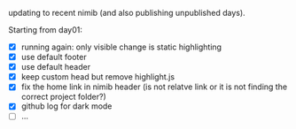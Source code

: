 updating to recent nimib (and also publishing unpublished days).

Starting from day01:

- [X] running again: only visible change is static highlighting
- [X] use default footer
- [X] use default header
- [X] keep custom head but remove highlight.js
- [X] fix the home link in nimib header (is not relatve link or it is not finding the correct project folder?)
- [X] github log for dark mode
- [ ] ...
